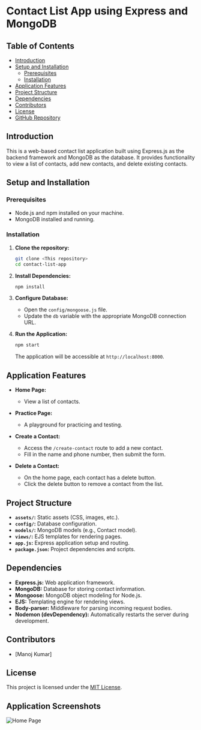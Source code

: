 # Contact List App using Express and MongoDB

## Table of Contents

- [Introduction](#introduction)
- [Setup and Installation](#setup-and-installation)
  - [Prerequisites](#prerequisites)
  - [Installation](#installation)
- [Application Features](#application-features)
- [Project Structure](#project-structure)
- [Dependencies](#dependencies)
- [Contributors](#contributors)
- [License](#license)
- [GitHub Repository](#github-repository)

## Introduction

This is a web-based contact list application built using Express.js as the backend framework and MongoDB as the database. It provides functionality to view a list of contacts, add new contacts, and delete existing contacts.

## Setup and Installation

### Prerequisites

- Node.js and npm installed on your machine.
- MongoDB installed and running.

### Installation

1. **Clone the repository:**
    ```bash
    git clone <This repository>
    cd contact-list-app
    ```

2. **Install Dependencies:**
    ```bash
    npm install
    ```

3. **Configure Database:**
    - Open the `config/mongoose.js` file.
    - Update the `db` variable with the appropriate MongoDB connection URL.

4. **Run the Application:**
    ```bash
    npm start
    ```

    The application will be accessible at `http://localhost:8000`.

## Application Features

- **Home Page:**
    - View a list of contacts.

- **Practice Page:**
    - A playground for practicing and testing.

- **Create a Contact:**
    - Access the `/create-contact` route to add a new contact.
    - Fill in the name and phone number, then submit the form.

- **Delete a Contact:**
    - On the home page, each contact has a delete button.
    - Click the delete button to remove a contact from the list.

## Project Structure

- **`assets/`:** Static assets (CSS, images, etc.).
- **`config/`:** Database configuration.
- **`models/`:** MongoDB models (e.g., Contact model).
- **`views/`:** EJS templates for rendering pages.
- **`app.js`:** Express application setup and routing.
- **`package.json`:** Project dependencies and scripts.

## Dependencies

- **Express.js:** Web application framework.
- **MongoDB:** Database for storing contact information.
- **Mongoose:** MongoDB object modeling for Node.js.
- **EJS:** Templating engine for rendering views.
- **Body-parser:** Middleware for parsing incoming request bodies.
- **Nodemon (devDependency):** Automatically restarts the server during development.

## Contributors

- [Manoj Kumar]

## License

This project is licensed under the [MIT License](LICENSE).

## Application Screenshots

![Home Page]([image](https://github.com/manojkumart06/Contact_list/assets/61974981/c64a8258-19da-471f-80f8-f80c370be345)
)
